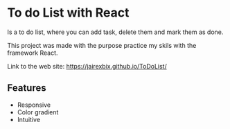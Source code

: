 # To do List with React

Is a to do list, where you can add task, delete them and mark them as done.

This project was made with the purpose practice my skils with the framework React.

Link to the web site: https://jairexbix.github.io/ToDoList/


## Features

- Responsive
- Color gradient
- Intuitive


